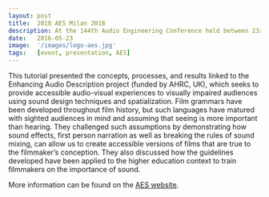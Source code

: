 ```yaml
---
layout: post
title:  2018 AES Milan 2018
description: At the 144th Audio Engineering Conference held between 23rd-26th May 2018, Mariana and Gavin presented a tutorial titled From Seeing to Hearing - Sound Design and Spatialization for Visually Impaired Film Audiences.
date:   2016-05-23
image:  '/images/logo-aes.jpg'
tags:   [event, presentation, AES]
---
```

<!--todo
- can we ask the AES for pictures?
-->


This tutorial presented the concepts, processes, and results linked to the Enhancing Audio Description project (funded by AHRC, UK), which seeks to provide accessible audio-visual experiences to visually impaired audiences using sound design techniques and spatialization. Film grammars have been developed throughout film history, but such languages have matured with sighted audiences in mind and assuming that seeing is more important than hearing. They challenged such assumptions by demonstrating how sound effects, first person narration as well as breaking the rules of sound mixing, can allow us to create accessible versions of films that are true to the filmmaker’s conception. They also discussed how the guidelines developed have been applied to the higher education context to train filmmakers on the importance of sound.

More information can be found on the [AES website](http://www.aes.org/events/144/tutorials/?ID=5928).